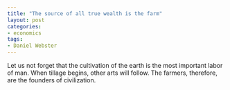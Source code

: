 ```yaml
---
title: "The source of all true wealth is the farm"
layout: post
categories:
- economics
tags:
- Daniel Webster
---
```


Let us not forget that the cultivation of the earth is the most important labor of man. When tillage begins, other arts will follow. The farmers, therefore, are the founders of civilization.
